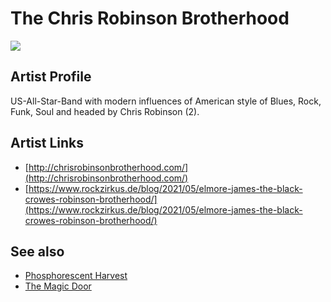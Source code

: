 # The Chris Robinson Brotherhood

![](../../asssets/artists/The_Chris_Robinson_Brotherhood.png)

## Artist Profile

US-All-Star-Band with modern influences of American style of Blues, Rock, Funk, Soul and headed by Chris Robinson (2).

## Artist Links

- [http://chrisrobinsonbrotherhood.com/](http://chrisrobinsonbrotherhood.com/)
- [https://www.rockzirkus.de/blog/2021/05/elmore-james-the-black-crowes-robinson-brotherhood/](https://www.rockzirkus.de/blog/2021/05/elmore-james-the-black-crowes-robinson-brotherhood/)


## See also

- [Phosphorescent Harvest](The_Chris_Robinson_Brotherhood-Phosphorescent_Harvest.md)
- [The Magic Door](The_Chris_Robinson_Brotherhood-The_Magic_Door.md)
